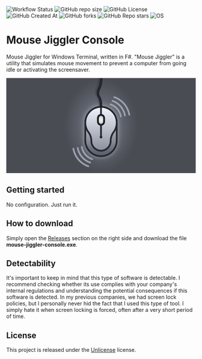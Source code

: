 
![Workflow Status](https://github.com/MaxGripe/mouse-jiggler-console/actions/workflows/dotnet.yml/badge.svg)
![GitHub repo size](https://img.shields.io/github/repo-size/MaxGripe/mouse-jiggler-console)
![GitHub License](https://img.shields.io/github/license/MaxGripe/mouse-jiggler-console)
![GitHub Created At](https://img.shields.io/github/created-at/MaxGripe/mouse-jiggler-console)
![GitHub forks](https://img.shields.io/github/forks/MaxGripe/mouse-jiggler-console)
![GitHub Repo stars](https://img.shields.io/github/stars/MaxGripe/mouse-jiggler-console)
![OS](https://img.shields.io/badge/os-Windows-blue)

# Mouse Jiggler Console

Mouse Jiggler for Windows Terminal, written in F#. "Mouse Jiggler" is a utility that simulates mouse movement to prevent a computer from going idle or activating the screensaver.

![mouse-jiggler-console.png](gfx/mouse-jiggler-console.png)

## Getting started

No configuration. Just run it.

## How to download

Simply open the [Releases](https://github.com/MaxGripe/mouse-jiggler-console/releases) section on the right side and download the file **mouse-jiggler-console.exe**.

## Detectability

It's important to keep in mind that this type of software is detectable. I recommend checking whether its use complies with your company's internal regulations and understanding the potential consequences if this software is detected. In my previous companies, we had screen lock policies, but I personally never hid the fact that I used this type of tool. I simply hate it when screen locking is forced, often after a very short period of time.

## License

This project is released under the [Unlicense](LICENSE) license.
